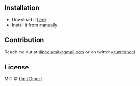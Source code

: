 
## Installation

- Download it [here](https://github.com/umitdincel/pinter/archive/0.1.zip)
- Install it from [manually](http://superuser.com/a/247654/6877)


## Contribution
Reach me out at dincelumit@gmail.com or on twitter [@umitdncel](https://twitter.com/umitdncel)

## License
MIT © [Umit Dincel](http://umitdincel.com)
